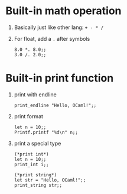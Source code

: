 # Built-in math operation
1. Basically just like other lang: `+ - * /`

1. For float, add a `.` after symbols
    ```
    8.0 *. 8.0;;
    3.0 /. 2.0;;
    ```

# Built-in print function
1. print with endline
    ```
    print_endline "Hello, OCaml!";;
    ```
1. print format
    ```
    let n = 10;;
    Printf.printf "%d\n" n;;
    ```

1. print a special type
    ```
    (*print int*)
    let n = 10;;
    print_int i;;

    (*print string*)
    let str = "Hello, OCaml!";;
    print_string str;;
    ```

